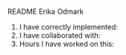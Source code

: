 README
Erika Odmark

1. I have correctly implemented:
2. I have collaborated with:
3. Hours I have worked on this: